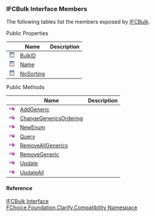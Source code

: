 ﻿### IFCBulk Interface Members

The following tables list the members exposed by [IFCBulk](FChoice.Foundation.Clarify.Compatibility~FChoice.Foundation.Clarify.Compatibility.IFCBulk.md).

Public Properties

|   | Name | Description |
| --- | --- | --- |
| ![ Property](dotnetimages/Property.png) | [BulkID](FChoice.Foundation.Clarify.Compatibility~FChoice.Foundation.Clarify.Compatibility.IFCBulk~BulkID.md) |   |
| ![ Property](dotnetimages/Property.png) | [Name](FChoice.Foundation.Clarify.Compatibility~FChoice.Foundation.Clarify.Compatibility.IFCBulk~Name.md) |   |
| ![ Property](dotnetimages/Property.png) | [NoSorting](FChoice.Foundation.Clarify.Compatibility~FChoice.Foundation.Clarify.Compatibility.IFCBulk~NoSorting.md) |   |



Public Methods

|   | Name | Description |
| --- | --- | --- |
| ![ Method](dotnetimages/Method.png) | [AddGeneric](FChoice.Foundation.Clarify.Compatibility~FChoice.Foundation.Clarify.Compatibility.IFCBulk~AddGeneric.md) |   |
| ![ Method](dotnetimages/Method.png) | [ChangeGenericsOrdering](FChoice.Foundation.Clarify.Compatibility~FChoice.Foundation.Clarify.Compatibility.IFCBulk~ChangeGenericsOrdering.md) |   |
| ![ Method](dotnetimages/Method.png) | [NewEnum](FChoice.Foundation.Clarify.Compatibility~FChoice.Foundation.Clarify.Compatibility.IFCBulk~NewEnum.md) |   |
| ![ Method](dotnetimages/Method.png) | [Query](FChoice.Foundation.Clarify.Compatibility~FChoice.Foundation.Clarify.Compatibility.IFCBulk~Query.md) |   |
| ![ Method](dotnetimages/Method.png) | [RemoveAllGenerics](FChoice.Foundation.Clarify.Compatibility~FChoice.Foundation.Clarify.Compatibility.IFCBulk~RemoveAllGenerics.md) |   |
| ![ Method](dotnetimages/Method.png) | [RemoveGeneric](FChoice.Foundation.Clarify.Compatibility~FChoice.Foundation.Clarify.Compatibility.IFCBulk~RemoveGeneric.md) |   |
| ![ Method](dotnetimages/Method.png) | [Update](FChoice.Foundation.Clarify.Compatibility~FChoice.Foundation.Clarify.Compatibility.IFCBulk~Update.md) |   |
| ![ Method](dotnetimages/Method.png) | [UpdateAll](FChoice.Foundation.Clarify.Compatibility~FChoice.Foundation.Clarify.Compatibility.IFCBulk~UpdateAll.md) |   |





#### Reference

[IFCBulk Interface](FChoice.Foundation.Clarify.Compatibility~FChoice.Foundation.Clarify.Compatibility.IFCBulk.md)  
[FChoice.Foundation.Clarify.Compatibility Namespace](FChoice.Foundation.Clarify.Compatibility~FChoice.Foundation.Clarify.Compatibility_namespace.md)